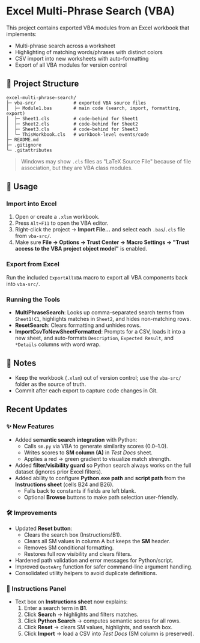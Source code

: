 # Excel Multi-Phrase Search (VBA)

This project contains exported VBA modules from an Excel workbook that implements:

- Multi-phrase search across a worksheet
- Highlighting of matching words/phrases with distinct colors
- CSV import into new worksheets with auto-formatting
- Export of all VBA modules for version control

## 📂 Project Structure
```
excel-multi-phrase-search/
├─ vba-src/              # exported VBA source files
│  ├─ Module1.bas        # main code (search, import, formatting, export)
│  ├─ Sheet1.cls         # code-behind for Sheet1
│  ├─ Sheet2.cls         # code-behind for Sheet2
│  ├─ Sheet3.cls         # code-behind for Sheet3
│  └─ ThisWorkbook.cls   # workbook-level events/code
├─ README.md
├─ .gitignore
└─ .gitattributes
```

> Windows may show `.cls` files as "LaTeX Source File" because of file association, but they are VBA class modules.

## 🚀 Usage

### Import into Excel
1. Open or create a `.xlsm` workbook.
2. Press `Alt+F11` to open the VBA editor.
3. Right-click the project → **Import File…** and select each `.bas`/`.cls` file from `vba-src/`.
4. Make sure **File → Options → Trust Center → Macro Settings → "Trust access to the VBA project object model"** is enabled.

### Export from Excel
Run the included `ExportAllVBA` macro to export all VBA components back into `vba-src/`.

### Running the Tools
- **MultiPhraseSearch**: Looks up comma-separated search terms from `Sheet1!C1`, highlights matches in `Sheet2`, and hides non-matching rows.
- **ResetSearch**: Clears formatting and unhides rows.
- **ImportCsvToNewSheetFormatted**: Prompts for a CSV, loads it into a new sheet, and auto-formats `Description`, `Expected Result`, and `*Details` columns with word wrap.

## 📝 Notes
- Keep the workbook (`.xlsm`) out of version control; use the `vba-src/` folder as the source of truth.
- Commit after each export to capture code changes in Git.

## Recent Updates

### ✨ New Features
- Added **semantic search integration** with Python:
  - Calls `sm.py` via VBA to generate similarity scores (0.0–1.0).
  - Writes scores to **SM column (A)** in *Test Docs* sheet.
  - Applies a red → green gradient to visualize match strength.
- Added **filter/visibility guard** so Python search always works on the full dataset (ignores prior Excel filters).
- Added ability to configure **Python.exe path** and **script path** from the **Instructions sheet** (cells B24 and B26).
  - Falls back to constants if fields are left blank.
  - Optional **Browse** buttons to make path selection user-friendly.

### 🛠 Improvements
- Updated **Reset button**:
  - Clears the search box (Instructions!B1).
  - Clears all SM values in column A but keeps the **SM** header.
  - Removes SM conditional formatting.
  - Restores full row visibility and clears filters.
- Hardened path validation and error messages for Python/script.
- Improved `QuoteArg` function for safer command-line argument handling.
- Consolidated utility helpers to avoid duplicate definitions.

### 📖 Instructions Panel
- Text box on **Instructions sheet** now explains:
  1. Enter a search term in **B1**.
  2. Click **Search** → highlights and filters matches.
  3. Click **Python Search** → computes semantic scores for all rows.
  4. Click **Reset** → clears SM values, highlights, and search box.
  5. Click **Import** → load a CSV into *Test Docs* (SM column is preserved).
